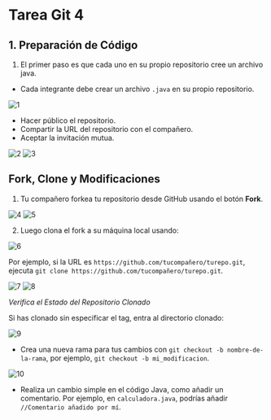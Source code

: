 # Tarea Git 4
## 1. Preparación de Código

1) El primer paso es que cada uno en su propio repositorio cree un archivo java.

- Cada integrante debe crear un archivo `.java` en su propio repositorio.

![1](https://github.com/user-attachments/assets/837f2821-dd60-46c1-b34b-9e621301c675)

- Hacer público el repositorio.
- Compartir la URL del repositorio con el compañero.
- Aceptar la invitación mutua.

![2](https://github.com/user-attachments/assets/a9366b2f-8a42-42c8-846e-ff9784f98835)
![3](https://github.com/user-attachments/assets/9544ac55-221f-43c3-9b2b-7ab7cacb84a6)

## Fork, Clone y Modificaciones

1. Tu compañero forkea tu repositorio desde GitHub usando el botón **Fork**.
   
![4](https://github.com/user-attachments/assets/bbb05865-3053-45e3-b522-715d17153a38)
![5](https://github.com/user-attachments/assets/986dd91f-713d-419f-aa22-c2b3ac922f39)

2. Luego clona el fork a su máquina local usando:

![6](https://github.com/user-attachments/assets/e3d0c5d6-04e6-45f5-a395-de30e2c1a2f2)

Por ejemplo, si la URL es `https://github.com/tucompañero/turepo.git`, ejecuta `git clone https://github.com/tucompañero/turepo.git`.

![7](https://github.com/user-attachments/assets/045ae890-c0fd-40d0-a1a9-28f54b404401)
![8](https://github.com/user-attachments/assets/d9de2356-6336-4bab-8c6e-445cb846d66d)

*Verifica el Estado del Repositorio Clonado*

Si has clonado sin especificar el tag, entra al directorio clonado:

![9](https://github.com/user-attachments/assets/fe96031b-2316-44ee-b88f-5c17d70b00e9)

- Crea una nueva rama para tus cambios con `git checkout -b nombre-de-la-rama`, por ejemplo, `git checkout -b mi_modificacion`.

![10](https://github.com/user-attachments/assets/c2ac0763-62fb-45f2-a8db-248e4fe638a4)

- Realiza un cambio simple en el código Java, como añadir un comentario. Por ejemplo, en `calculadora.java`, podrías añadir `//Comentario añadido por mí`.

